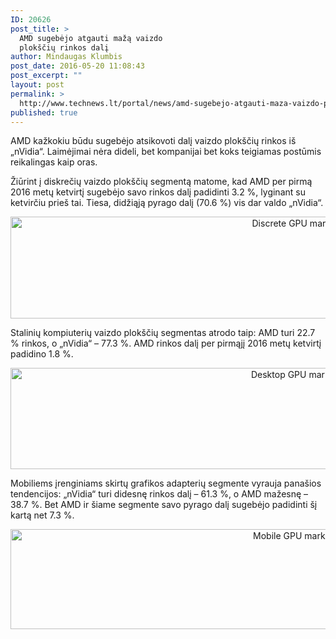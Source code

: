```yaml
---
ID: 20626
post_title: >
  AMD sugebėjo atgauti mažą vaizdo
  plokščių rinkos dalį
author: Mindaugas Klumbis
post_date: 2016-05-20 11:08:43
post_excerpt: ""
layout: post
permalink: >
  http://www.technews.lt/portal/news/amd-sugebejo-atgauti-maza-vaizdo-ploksciu-rinkos-dali/
published: true
---
```

AMD kažkokiu būdu sugebėjo atsikovoti dalį vaizdo plokščių rinkos iš „nVidia“. Laimėjimai nėra dideli, bet kompanijai bet koks teigiamas postūmis reikalingas kaip oras.

Žiūrint į diskrečių vaizdo plokščių segmentą matome, kad AMD per pirmą 2016 metų ketvirtį sugebėjo savo rinkos dalį padidinti 3.2 %, lyginant su ketvirčiu prieš tai. Tiesa, didžiąją pyrago dalį (70.6 %) vis dar valdo „nVidia“.
<p style="text-align: center;"><a href="http://www.technews.lt/portal/wp-content/uploads/2016/05/Discrete-GPU-market-2016-q1.jpg"><img class="alignnone wp-image-20629 size-full" src="http://www.technews.lt/portal/wp-content/uploads/2016/05/Discrete-GPU-market-2016-q1.jpg" alt="Discrete GPU market 2016 q1" width="949" height="163" /></a></p>
Stalinių kompiuterių vaizdo plokščių segmentas atrodo taip: AMD turi 22.7 % rinkos, o „nVidia“ – 77.3 %. AMD rinkos dalį per pirmąjį 2016 metų ketvirtį padidino 1.8 %.
<p style="text-align: center;"><a href="http://www.technews.lt/portal/wp-content/uploads/2016/05/Desktop-GPU-market-2016-q1.jpg"><img class="alignnone wp-image-20628 size-full" src="http://www.technews.lt/portal/wp-content/uploads/2016/05/Desktop-GPU-market-2016-q1.jpg" alt="Desktop GPU market 2016 q1" width="946" height="162" /></a></p>
Mobiliems įrenginiams skirtų grafikos adapterių segmente vyrauja panašios tendencijos: „nVidia“ turi didesnę rinkos dalį – 61.3 %, o AMD mažesnę – 38.7 %. Bet AMD ir šiame segmente savo pyrago dalį sugebėjo padidinti šį kartą net 7.3 %.
<p style="text-align: center;"><a href="http://www.technews.lt/portal/wp-content/uploads/2016/05/Mobile-GPU-market-2016-q1.jpg"><img class="alignnone wp-image-20627 size-full" src="http://www.technews.lt/portal/wp-content/uploads/2016/05/Mobile-GPU-market-2016-q1.jpg" alt="Mobile GPU market 2016 q1" width="942" height="160" /></a></p>